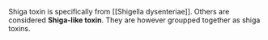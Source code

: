 Shiga toxin is specifically from [[Shigella dysenteriae]]. Others are considered **Shiga-like toxin**. They are however groupped together as shiga toxins.